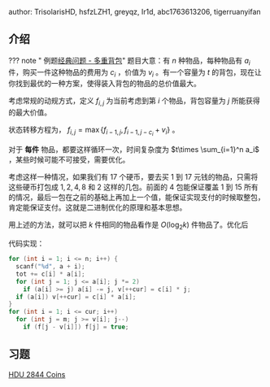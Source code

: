author: TrisolarisHD, hsfzLZH1, greyqz, Ir1d, abc1763613206, tigerruanyifan

## 介绍

??? note " 例题[经典问题 - 多重背包](/dp/knapsack/#_3)"
	题目大意：有 $n$ 种物品，每种物品有 $a_i$ 件，购买一件这种物品的费用为 $c_i$ ，价值为 $v_i$ 。有一个容量为 $t$ 的背包，现在让你找到最优的一种方案，使得装入背包的物品的总价值最大。

考虑常规的动规方式，定义 $f_{i,j}$ 为当前考虑到第 $i$ 个物品，背包容量为 $j$ 所能获得的最大价值。

状态转移方程为， $f_{i,j}=\max\{f_{i-1,j},f_{i-1,j-c_i}+v_i\}$ 。

对于 **每件** 物品，都要这样循环一次，时间复杂度为 $t\times \sum_{i=1}^n a_i$ ，某些时候可能不可接受，需要优化。

考虑这样一种情况，如果我们有 $17$ 个硬币，要去买 $1$ 到 $17$ 元钱的物品，只需将这些硬币打包成 $1,2,4,8$ 和 $2$ 这样的几包。前面的 $4$ 包能保证覆盖 $1$ 到 $15$ 所有的情况，最后一包在之前的基础上再加上一个值，能保证实现支付的时候取整包，肯定能保证支付。这就是二进制优化的原理和基本思想。

用上述的方法，就可以把 $k$ 件相同的物品看作是 $O(\log_2 k)$ 件物品了。优化后

代码实现：

```cpp
for (int i = 1; i <= n; i++) {
  scanf("%d", a + i);
  tot += c[i] * a[i];
  for (int j = 1; j <= a[i]; j *= 2)
    if (a[i] >= j) a[i] -= j, v[++cur] = c[i] * j;
  if (a[i]) v[++cur] = c[i] * a[i];
}
for (int i = 1; i <= cur; i++)
  for (int j = m; j >= v[i]; j--)
    if (f[j - v[i]]) f[j] = true;
```

## 习题

[HDU 2844 Coins](http://acm.hdu.edu.cn/showproblem.php?pid=2844)
